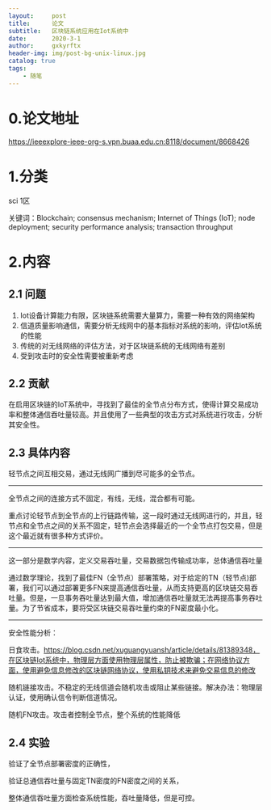 ```yaml
---
layout:     post
title:      论文
subtitle:   区块链系统应用在Iot系统中
date:       2020-3-1
author:     gxkyrftx
header-img: img/post-bg-unix-linux.jpg
catalog: true
tags:
    - 随笔
---
```


# 0.论文地址

https://ieeexplore-ieee-org-s.vpn.buaa.edu.cn:8118/document/8668426

# 1.分类

sci 1区

关键词：Blockchain; consensus mechanism; Internet of Things (IoT); node deployment; security performance analysis; transaction throughput

# 2.内容

## 2.1 问题

1. Iot设备计算能力有限，区块链系统需要大量算力，需要一种有效的网络架构
2. 信道质量影响通信，需要分析无线网中的基本指标对系统的影响，评估Iot系统的性能
3. 传统的对无线网络的评估方法，对于区块链系统的无线网络有差别
4. 受到攻击时的安全性需要被重新考虑

## 2.2 贡献

在启用区块链的IoT系统中，寻找到了最佳的全节点分布方式，使得计算交易成功率和整体通信吞吐量较高。并且使用了一些典型的攻击方式对系统进行攻击，分析其安全性。

## 2.3 具体内容

轻节点之间互相交易，通过无线网广播到尽可能多的全节点。

---

全节点之间的连接方式不固定，有线，无线，混合都有可能。

重点讨论轻节点到全节点的上行链路传输，这一段时通过无线网进行的，并且，轻节点和全节点之间的关系不固定，轻节点会选择最近的一个全节点打包交易，但是这个最近就有很多种方式评价。

---

这一部分是数学内容，定义交易吞吐量，交易数据包传输成功率，总体通信吞吐量

通过数学理论，找到了最佳FN（全节点）部署策略，对于给定的TN（轻节点)部署，我们可以通过部署更多FN来提高通信吞吐量，从而支持更高的区块链交易吞吐量。但是，一旦事务吞吐量达到最大值，增加通信吞吐量就无法再提高事务吞吐量。为了节省成本，要将受区块链交易吞吐量约束的FN密度最小化。

---

安全性能分析：

日食攻击。https://blog.csdn.net/xuguangyuansh/article/details/81389348，在区块链Iot系统中，物理层方面使用物理层属性，防止被欺骗；在网络协议方面，使用避免信息修改的区块链网络协议，使用私钥技术来避免交易信息的修改

随机链接攻击。不稳定的无线信道会随机攻击或阻止某些链接。解决办法：物理层认证，使用确认信令判断信道情况。

随机FN攻击。攻击者控制全节点，整个系统的性能降低

## 2.4 实验

验证了全节点部署密度的正确性，

验证总通信吞吐量与固定TN密度的FN密度之间的关系，

整体通信吞吐量方面检查系统性能，吞吐量降低，但是可控。
